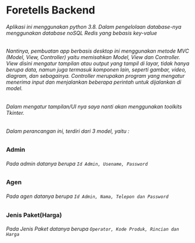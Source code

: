 # Foretells Backend

###### Aplikasi ini menggunakan python 3.8. Dalam pengelolaan database-nya menggunakan database noSQL Redis yang bebasis key-value

###### Nantinya, pembuatan app berbasis desktop ini menggunakan metode MVC (Model, View, Controller) yaitu memisahkan Model, View dan Controller. View disini  mengatur tampilan atau output yang tampil di layar, tidak hanya berupa data, namun juga termasuk komponen lain, seperti gambar, video, diagram, dan sebagainya. Controller merupakan program yang mengatur menerima input dan menjalankan beberapa perintah untuk dijalankan di model.

###### Dalam mengatur tampilan/UI nya saya nanti akan menggunakan toolkits Tkinter. 

###### Dalam perancangan ini, terdiri dari 3 model, yaitu :

### Admin 
###### Pada admin datanya berupa ```Id Admin, Usename, Password``` 

### Agen 
###### Pada agen datanya berupa ```Id Admin, Nama, Telepon dan Password``` 

### Jenis Paket(Harga)
###### Pada Jenis Paket datanya berupa ```Operator, Kode Produk, Rincian dan Harga```

